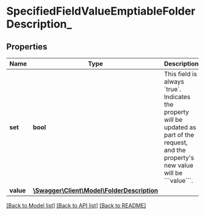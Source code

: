 # SpecifiedFieldValueEmptiableFolderDescription_

## Properties
Name | Type | Description | Notes
------------ | ------------- | ------------- | -------------
**set** | **bool** | This field is always &#x60;true&#x60;. Indicates the property *will* be updated as part of the request, and the property&#x27;s new value will be &#x60;&#x60;&#x60;value&#x60;&#x60;&#x60;. | 
**value** | [**\Swagger\Client\Model\FolderDescription**](FolderDescription.md) |  | [optional] 

[[Back to Model list]](../../README.md#documentation-for-models) [[Back to API list]](../../README.md#documentation-for-api-endpoints) [[Back to README]](../../README.md)

